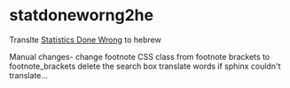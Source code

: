# statdoneworng2he
Translte [Statistics Done Wrong](https://www.statisticsdonewrong.com/)  to hebrew

Manual changes-
change footnote CSS class from footnote brackets to footnote_brackets
delete the search box
translate words if sphinx couldn't translate...